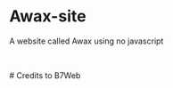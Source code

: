<h1> Awax-site</h1>

<p> A website called Awax using no javascript</p><br>
<p> # Credits to B7Web</p>
